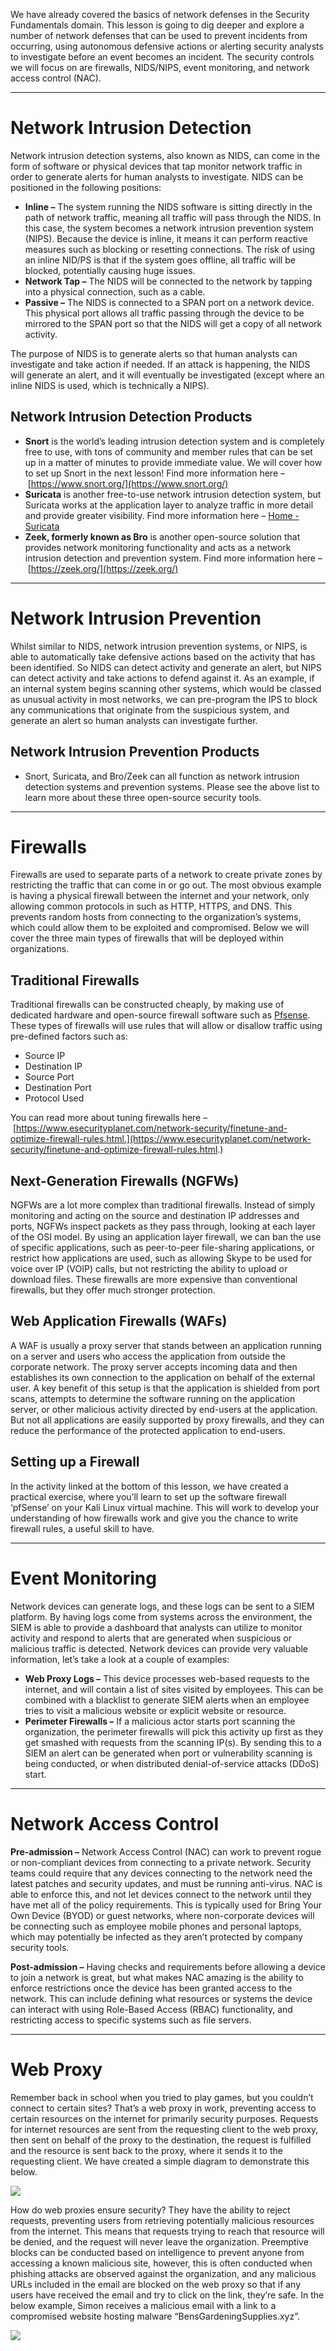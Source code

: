 We have already covered the basics of network defenses in the Security Fundamentals domain. This lesson is going to dig deeper and explore a number of network defenses that can be used to prevent incidents from occurring, using autonomous defensive actions or alerting security analysts to investigate before an event becomes an incident. The security controls we will focus on are firewalls, NIDS/NIPS, event monitoring, and network access control (NAC).

---

# Network Intrusion Detection

Network intrusion detection systems, also known as NIDS, can come in the form of software or physical devices that tap monitor network traffic in order to generate alerts for human analysts to investigate. NIDS can be positioned in the following positions:

- **Inline –** The system running the NIDS software is sitting directly in the path of network traffic, meaning all traffic will pass through the NIDS. In this case, the system becomes a network intrusion prevention system (NIPS). Because the device is inline, it means it can perform reactive measures such as blocking or resetting connections. The risk of using an inline NID/PS is that if the system goes offline, all traffic will be blocked, potentially causing huge issues.
- **Network Tap –** The NIDS will be connected to the network by tapping into a physical connection, such as a cable.
- **Passive –** The NIDS is connected to a SPAN port on a network device. This physical port allows all traffic passing through the device to be mirrored to the SPAN port so that the NIDS will get a copy of all network activity.

The purpose of NIDS is to generate alerts so that human analysts can investigate and take action if needed. If an attack is happening, the NIDS will generate an alert, and it will eventually be investigated (except where an inline NIDS is used, which is technically a NIPS).

## **Network Intrusion Detection Products**

- **Snort** is the world’s leading intrusion detection system and is completely free to use, with tons of community and member rules that can be set up in a matter of minutes to provide immediate value. We will cover how to set up Snort in the next lesson! Find more information here – [https://www.snort.org/](https://www.snort.org/)
- **Suricata** is another free-to-use network intrusion detection system, but Suricata works at the application layer to analyze traffic in more detail and provide greater visibility. Find more information here – [Home - Suricata](https://suricata.io/)
- **Zeek, formerly known as Bro** is another open-source solution that provides network monitoring functionality and acts as a network intrusion detection and prevention system. Find more information here – [https://zeek.org/](https://zeek.org/)

---

# Network Intrusion Prevention

Whilst similar to NIDS, network intrusion prevention systems, or NIPS, is able to automatically take defensive actions based on the activity that has been identified. So NIDS can detect activity and generate an alert, but NIPS can detect activity and take actions to defend against it. As an example, if an internal system begins scanning other systems, which would be classed as unusual activity in most networks, we can pre-program the IPS to block any communications that originate from the suspicious system, and generate an alert so human analysts can investigate further.

## **Network Intrusion Prevention Products**

- Snort, Suricata, and Bro/Zeek can all function as network intrusion detection systems and prevention systems. Please see the above list to learn more about these three open-source security tools.

---

# Firewalls

Firewalls are used to separate parts of a network to create private zones by restricting the traffic that can come in or go out. The most obvious example is having a physical firewall between the internet and your network, only allowing common protocols in such as HTTP, HTTPS, and DNS. This prevents random hosts from connecting to the organization’s systems, which could allow them to be exploited and compromised. Below we will cover the three main types of firewalls that will be deployed within organizations.

## **Traditional Firewalls**

Traditional firewalls can be constructed cheaply, by making use of dedicated hardware and open-source firewall software such as [Pfsense](https://www.pfsense.org/). These types of firewalls will use rules that will allow or disallow traffic using pre-defined factors such as:

- Source IP
- Destination IP
- Source Port
- Destination Port
- Protocol Used

You can read more about tuning firewalls here – [https://www.esecurityplanet.com/network-security/finetune-and-optimize-firewall-rules.html.](https://www.esecurityplanet.com/network-security/finetune-and-optimize-firewall-rules.html.)

## **Next-Generation Firewalls (NGFWs)**

NGFWs are a lot more complex than traditional firewalls. Instead of simply monitoring and acting on the source and destination IP addresses and ports, NGFWs inspect packets as they pass through, looking at each layer of the OSI model. By using an application layer firewall, we can ban the use of specific applications, such as peer-to-peer file-sharing applications, or restrict how applications are used, such as allowing Skype to be used for voice over IP (VOIP) calls, but not restricting the ability to upload or download files. These firewalls are more expensive than conventional firewalls, but they offer much stronger protection.

## **Web Application Firewalls (WAFs)**

A WAF is usually a proxy server that stands between an application running on a server and users who access the application from outside the corporate network. The proxy server accepts incoming data and then establishes its own connection to the application on behalf of the external user. A key benefit of this setup is that the application is shielded from port scans, attempts to determine the software running on the application server, or other malicious activity directed by end-users at the application. But not all applications are easily supported by proxy firewalls, and they can reduce the performance of the protected application to end-users.

## **Setting up a Firewall**

In the activity linked at the bottom of this lesson, we have created a practical exercise, where you’ll learn to set up the software firewall ‘pfSense’ on your Kali Linux virtual machine. This will work to develop your understanding of how firewalls work and give you the chance to write firewall rules, a useful skill to have.

---

# Event Monitoring

Network devices can generate logs, and these logs can be sent to a SIEM platform. By having logs come from systems across the environment, the SIEM is able to provide a dashboard that analysts can utilize to monitor activity and respond to alerts that are generated when suspicious or malicious traffic is detected. Network devices can provide very valuable information, let’s take a look at a couple of examples:

- **Web Proxy Logs –** This device processes web-based requests to the internet, and will contain a list of sites visited by employees. This can be combined with a blacklist to generate SIEM alerts when an employee tries to visit a malicious website or explicit website or resource.
- **Perimeter Firewalls –** If a malicious actor starts port scanning the organization, the perimeter firewalls will pick this activity up first as they get smashed with requests from the scanning IP(s). By sending this to a SIEM an alert can be generated when port or vulnerability scanning is being conducted, or when distributed denial-of-service attacks (DDoS) start.

---

# Network Access Control

**Pre-admission –** Network Access Control (NAC) can work to prevent rogue or non-compliant devices from connecting to a private network. Security teams could require that any devices connecting to the network need the latest patches and security updates, and must be running anti-virus. NAC is able to enforce this, and not let devices connect to the network until they have met all of the policy requirements. This is typically used for Bring Your Own Device (BYOD) or guest networks, where non-corporate devices will be connecting such as employee mobile phones and personal laptops, which may potentially be infected as they aren’t protected by company security tools.

**Post-admission –** Having checks and requirements before allowing a device to join a network is great, but what makes NAC amazing is the ability to enforce restrictions once the device has been granted access to the network. This can include defining what resources or systems the device can interact with using Role-Based Access (RBAC) functionality, and restricting access to specific systems such as file servers.

---

# Web Proxy

Remember back in school when you tried to play games, but you couldn’t connect to certain sites? That’s a web proxy in work, preventing access to certain resources on the internet for primarily security purposes. Requests for internet resources are sent from the requesting client to the web proxy, then sent on behalf of the proxy to the destination, the request is fulfilled and the resource is sent back to the proxy, where it sends it to the requesting client. We have created a simple diagram to demonstrate this below.

![](https://d2y9h8w1ydnujs.cloudfront.net/uploads/content/images/4964070a0912b510ff3b9f33b319e69894e3cd95745916af22aaaf49f8a7ad04698b28951ce03a2f6dc504752e33.png)

How do web proxies ensure security? They have the ability to reject requests, preventing users from retrieving potentially malicious resources from the internet. This means that requests trying to reach that resource will be denied, and the request will never leave the organization. Preemptive blocks can be conducted based on intelligence to prevent anyone from accessing a known malicious site, however, this is often conducted when phishing attacks are observed against the organization, and any malicious URLs included in the email are blocked on the web proxy so that if any users have received the email and try to click on the link, they’re safe. In the below example, Simon receives a malicious email with a link to a compromised website hosting malware “BensGardeningSupplies.xyz”.

![](https://d2y9h8w1ydnujs.cloudfront.net/uploads/content/images/4e31d3b51f7b3fa5d749d5ec89edc23efa126dd15a856ab784bfb6ca2c94d140501d455153e9e3c4a8fcfe26f8e7.png)